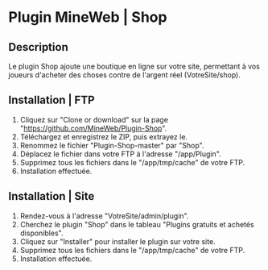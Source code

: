 # Plugin MineWeb | Shop

## Description
Le plugin Shop ajoute une boutique en ligne sur votre site, permettant à vos joueurs d'acheter des choses contre de l'argent réel (VotreSite/shop).

## Installation | FTP
1. Cliquez sur "Clone or download" sur la page "https://github.com/MineWeb/Plugin-Shop".
2. Téléchargez et enregistrez le ZIP, puis extrayez le.
3. Renommez le fichier "Plugin-Shop-master" par "Shop".
4. Déplacez le fichier dans votre FTP à l'adresse "/app/Plugin".
5. Supprimez tous les fichiers dans le "/app/tmp/cache" de votre FTP.
6. Installation effectuée.

## Installation | Site
1. Rendez-vous à l'adresse "VotreSite/admin/plugin".
2. Cherchez le plugin "Shop" dans le tableau "Plugins gratuits et achetés disponibles".
3. Cliquez sur "Installer" pour installer le plugin sur votre site.
4. Supprimez tous les fichiers dans le "/app/tmp/cache" de votre FTP.
5. Installation effectuée.
